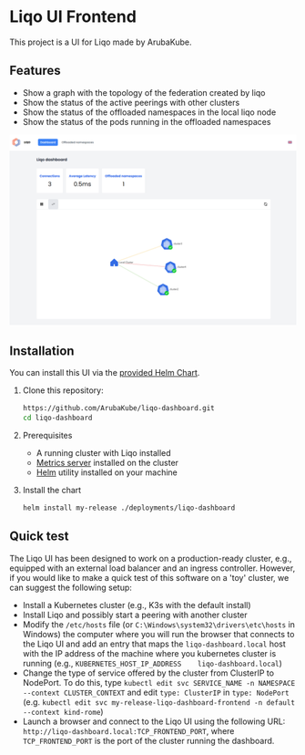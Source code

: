 # Liqo UI Frontend

This project is a UI for Liqo made by ArubaKube.

## Features

- Show a graph with the topology of the federation created by liqo
- Show the status of the active peerings with other clusters
- Show the status of the offloaded namespaces in the local liqo node
- Show the status of the pods running in the offloaded namespaces

![A screenshot of the UI](./docs/screenshot.png)

## Installation

You can install this UI via the [provided Helm Chart](./deployments/).

1. Clone this repository:

    ```bash
    https://github.com/ArubaKube/liqo-dashboard.git
    cd liqo-dashboard
    ```

2. Prerequisites

    - A running cluster with Liqo installed
    - [Metrics server](https://github.com/kubernetes-sigs/metrics-server) installed on the cluster
    - [Helm](https://helm.sh/docs/intro/install/) utility installed on your machine

3. Install the chart

    ```bash
    helm install my-release ./deployments/liqo-dashboard
    ```

## Quick test

The Liqo UI has been designed to work on a production-ready cluster, e.g., equipped with an external load balancer and an ingress controller.
However, if you would like to make a quick test of this software on a 'toy' cluster, we can suggest the following setup:

- Install a Kubernetes cluster (e.g., K3s with the default install)
- Install Liqo and possibly start a peering with another cluster
- Modify the `/etc/hosts` file (or `C:\Windows\system32\drivers\etc\hosts` in Windows) the computer where you will run the browser that connects to the Liqo UI and add an entry that maps the `liqo-dashboard.local` host with the IP address of the machine where you kubernetes cluster is running (e.g., `KUBERNETES_HOST_IP_ADDRESS    liqo-dashboard.local`)
- Change the type of service offered by the cluster from ClusterIP to NodePort. To do this, type `kubectl edit svc SERVICE_NAME -n NAMESPACE --context CLUSTER_CONTEXT` and edit `type: ClusterIP` in `type: NodePort`
(e.g. `kubectl edit svc my-release-liqo-dashboard-frontend -n default --context kind-rome`)
- Launch a browser and connect to the Liqo UI using the following URL: `http://liqo-dashboard.local:TCP_FRONTEND_PORT`, where `TCP_FRONTEND_PORT` is the port of the cluster running the dashboard. 
